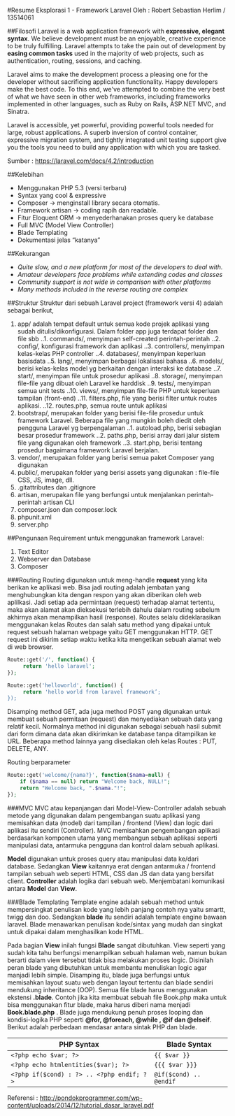 #Resume Eksplorasi 1 - Framework Laravel
Oleh : Robert Sebastian Herlim / 13514061

##Filosofi
Laravel is a web application framework with **expressive, elegant syntax**. We believe development must be an enjoyable, creative experience to be truly fulfilling. Laravel attempts to take the pain out of development by **easing common tasks** used in the majority of web projects, such as authentication, routing, sessions, and caching.

Laravel aims to make the development process a pleasing one for the developer without sacrificing application functionality. Happy developers make the best code. To this end, we've attempted to combine the very best of what we have seen in other web frameworks, including frameworks implemented in other languages, such as Ruby on Rails, ASP.NET MVC, and Sinatra.

Laravel is accessible, yet powerful, providing powerful tools needed for large, robust applications. A superb inversion of control container, expressive migration system, and tightly integrated unit testing support give you the tools you need to build any application with which you are tasked.

Sumber : https://laravel.com/docs/4.2/introduction 

##Kelebihan
+ Menggunakan PHP 5.3 (versi terbaru)
+ Syntax yang cool & expressive
+ Composer → menginstall library secara otomatis. 
+ Framework artisan → coding rapih dan readable.
+ Fitur Eloquent ORM → menyederhanakan proses query ke database
+ Full MVC (Model View Controller)
+ Blade Templating
+ Dokumentasi jelas “katanya”

##Kekurangan
- *Quite slow, and a new platform for most of the developers to deal with.*
- *Amateur developers face problems while extending codes and classes*
- *Community support is not wide in comparison with other platforms*
- *Many methods included in the reverse routing are complex*

##Struktur
Struktur dari sebuah Laravel project (framework versi 4) adalah sebagai berikut,
1.	app/ adalah tempat default untuk semua kode projek aplikasi yang sudah ditulis/dikonfigurasi. Dalam folder app juga terdapat folder dan file sbb
..1. commands/, menyimpan self-created perintah-perintah
..2.	config/, konfigurasi framework dan aplikasi
..3.	controllers/, menyimpan kelas-kelas PHP controller
..4.	databases/, menyimpan keperluan basisdata
..5.	lang/, menyimpan berbagai lokalisasi bahasa
..6.	models/, berisi kelas-kelas model yg berkaitan dengan interaksi ke database
..7.	start/, menyimpan file untuk prosedur aplikasi
..8.	storage/, menyimpan file-file yang dibuat oleh Laravel ke harddisk
..9.	tests/, menyimpan semua unit tests
..10.	views/, menyimpan file-file PHP untuk keperluan tampilan (front-end)
..11.	filters.php, file yang berisi filter untuk routes aplikasi.
..12.	routes.php, semua route untuk aplikasi
2.	bootstrap/, merupakan folder yang berisi file-file prosedur untuk framework Laravel. Beberapa file yang mungkin boleh diedit oleh pengguna Laravel yg berpengalaman
..1.	autoload.php, berisi sebagian besar prosedur framework
..2.	paths.php, berisi array dari jalur sistem file yang digunakan oleh framework
..3.	start.php, berisi tentang prosedur bagaimana framework Laravel berjalan.
3.	vendor/, merupakan folder yang berisi semua paket Composer yang digunakan 
4.	public/, merupakan folder yang berisi assets yang digunakan : file-file CSS, JS, image, dll.
5.	.gitattributes dan .gitignore
6.	artisan, merupakan file yang berfungsi untuk menjalankan perintah-perintah artisan CLI
7.	composer.json dan composer.lock
8.	phpunit.xml
9.	server.php

##Pengunaan
Requirement untuk menggunakan framework Laravel:
1.	Text Editor
2.	Webserver dan Database
3.	Composer

###Routing
Routing digunakan untuk meng-handle **request** yang kita berikan ke aplikasi web. Bisa jadi routing adalah jembatan yang menghubungkan kita dengan respon yang akan diberikan oleh web aplilkasi. Jadi setiap ada permintaan (request) terhadap alamat tertentu, maka akan alamat akan dieksekusi terlebih dahulu dalam routing sebelum akhirnya akan menampilkan hasil (response).
Routes selalu dideklarasikan menggunakan kelas Routes dan salah satu method yang dipakai untuk request sebuah halaman webpage yaitu GET menggunakan HTTP. GET request ini dikirim setiap waktu ketika kita mengetikan sebuah alamat web di web browser. 

```php
Route::get('/', function() { 
     return 'hello laravel'; 
});

Route::get('helloworld', function() { 
     return 'hello world from laravel framework’; 
});
```

Disamping method GET, ada juga method POST yang digunakan untuk membuat sebuah permitaan (request) dan menyediakan sebuah data yang relatif kecil. Normalnya method ini digunakan sebagai sebuah hasil submit dari form dimana data akan dikirimkan ke database tanpa ditampilkan ke URL. Beberapa method lainnya yang disediakan oleh kelas Routes : PUT, DELETE, ANY.

Routing berparameter

```php
Route::get('welcome/{nama?}', function($nama=null) {
	if ($nama == null) return "Welcome back, NULL!";
	return "Welcome back, ".$nama."!";
});
```

###MVC
MVC atau kepanjangan dari Model-View-Controller adalah sebuah metode yang digunakan dalam pengembangan suatu aplikasi yang memisahkan data (model) dari tampilan / frontend (View) dan logic dari aplikasi itu sendiri (Controller). MVC memisahkan pengembangan aplikasi berdasarkan komponen utama yang membangun sebuah aplikasi seperti manipulasi data, antarmuka pengguna dan kontrol dalam sebuah aplikasi.

**Model** digunakan untuk proses query atau manipulasi data ke/dari database. Sedangkan **View** kaitannya erat dengan antarmuka / frontend tampilan sebuah web seperti HTML, CSS dan JS dan data yang bersifat client. **Controller** adalah logika dari sebuah web. Menjembatani komunikasi antara **Model** dan **View**.

###Blade Templating
Template engine adalah sebuah method untuk mempersingkat penulisan kode yang lebih panjang contoh nya yaitu smartt, twigg dan doo. Sedangkan **blade** itu sendiri adalah template engine bawaan laravel. Blade menawarkan penulisan kode/sintax yang mudah dan singkat untuk dipakai dalam menghasilkan kode HTML. 

Pada bagian **View** inilah fungsi **Blade** sangat dibutuhkan. View seperti yang sudah kita tahu berfungsi menampilkan sebuah halaman web, namun bukan berarti dalam view tersebut tidak bisa melakukan proses logic. Disinilah peran blade yang dibutuhkan untuk membantu menuliskan logic agar manjadi lebih simple. Disamping itu, blade juga berfungsi untuk memisahkan layout suatu web dengan layout tertentu dan blade sendiri mendukung inheritance (OOP). Semua file blade harus menggunakan ekstensi **.blade**. Contoh jika kita membuat sebuah file Book.php maka untuk bisa menggunakan fitur blade, maka harus diberi nama menjadi **Book.blade.php** . Blade juga mendukung penuh proses looping dan kondisi-logika PHP seperti **@for, @foreach, @while , @if dan @elseif**. Berikut adalah perbedaan mendasar antara sintak PHP dan blade.

| PHP Syntax 				  					| Blade Syntax 						|
|------------------------------------------		|---------------------------------	|
|```<?php echo $var; ?>``` 		  				| ```{{ $var }}	```					| 
|```<?php echo htmlentities($var); ?>```		| ```{{{ $var }}} ```				|
|```<?php if($cond) : ?> .. <?php endif; ?>``` 	|	```@if($cond) .. @endif```		|


Referensi : http://pondokprogrammer.com/wp-content/uploads/2014/12/tutorial_dasar_laravel.pdf 